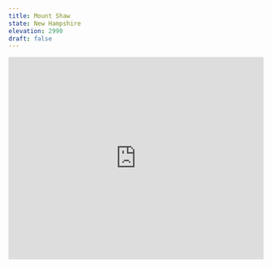 ```yaml
---
title: Mount Shaw 
state: New Hampshire
elevation: 2990
draft: false
---
```

<iframe class="alltrails" src="https://www.alltrails.com/widget/trail/us/new-hampshire/mount-shaw-via-cold-spring-trail?u=i&sh=q5vqbr" width="100%" height="400" frameBorder="0" scrolling="no" marginHeight="0" marginWidth="0" title="AllTrails: Trail Guides and Maps for Hiking, Camping, and Running"></iframe>
